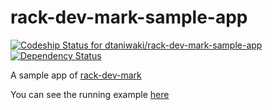 # rack-dev-mark-sample-app

[![Codeship Status for dtaniwaki/rack-dev-mark-sample-app][codeship-image]][codeship-link]
[![Dependency Status][deps-image]][deps-link]

A sample app of [rack-dev-mark](https://github.com/dtaniwaki/rack-dev-mark)

You can see the running example [here](http://rack-dev-mark.herokuapp.com/)


[codeship-image]:   https://www.codeship.io/projects/77f4d980-ecd7-0131-a298-624d1c6d48fa/status
[codeship-link]:    https://www.codeship.io/projects/26638
[deps-image]:       https://gemnasium.com/dtaniwaki/rack-dev-mark.svg
[deps-link]:        https://gemnasium.com/dtaniwaki/rack-dev-mark

